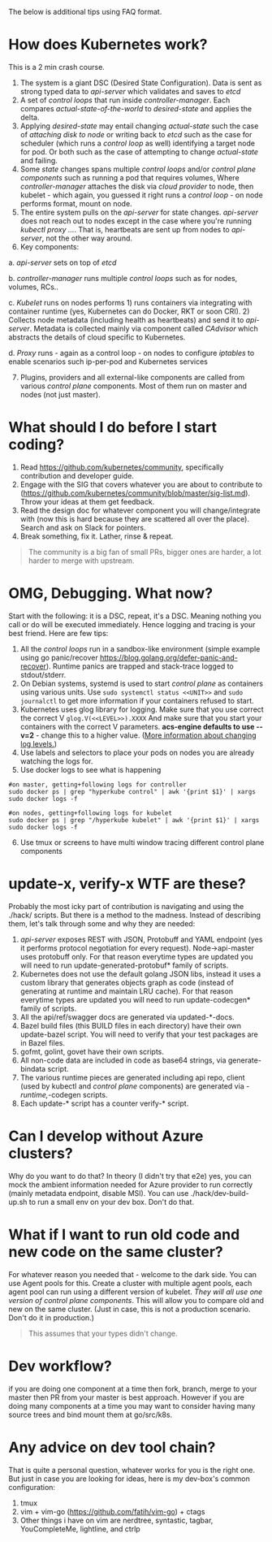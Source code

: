 The below is additional tips using FAQ format.
 
# How does Kubernetes work?

This is a 2 min crash course.

1. The system is a giant DSC (Desired State Configuration). Data is sent as strong typed data to *api-server* which validates and saves to *etcd*
2. A set of *control loops* that run inside *controller-manager*. Each compares *actual-state-of-the-world* to *desired-state* and applies the delta. 
3. Applying *desired-state* may entail changing *actual-state* such the case of *attaching disk to node* or writing back to *etcd* such as the case for scheduler (which runs a *control loop* as well) identifying a target node for pod. Or both such as the case of attempting to change *actual-state* and failing.
4. Some *state* changes spans multiple *control loops* and/or *control plane components* such as running a pod that requires volumes, Where *controller-manager* attaches the disk via *cloud provider* to node, then kubelet - which again, you guessed it right runs a *control loop* - on node performs format, mount on node. 
5. The entire system pulls on the *api-server* for state changes. *api-server* does not reach out to nodes except in the case where you're running *kubectl proxy ...*. That is, heartbeats are sent up from nodes to *api-server*, not the other way around.
6. Key components:
  
  a. *api-server* sets on top of *etcd*

  b. *controller-manager* runs multiple *control loops* such as for nodes, volumes, RCs..

  c. *Kubelet* runs on nodes performs 1) runs containers via integrating with container runtime (yes, Kubernetes can do Docker, RKT or soon CRI). 2) Collects node metadata (including health as heartbeats) and send it to *api-server*. Metadata is collected mainly via component called *CAdvisor* which abstracts the details of cloud specific to Kubernetes.

  d. *Proxy* runs - again as a control loop - on nodes to configure *iptables* to enable scenarios such ip-per-pod and Kubernetes services

7. Plugins, providers and all external-like components are called from various *control plane* components. Most of them run on master and nodes (not just master).

# What should I do before I start coding?

1. Read https://github.com/kubernetes/community, specifically contribution and developer guide.
2. Engage with the SIG that covers whatever you are about to contribute to (https://github.com/kubernetes/community/blob/master/sig-list.md).  Throw your ideas at them get feedback.
3. Read the design doc for whatever component you will change/integrate with (now this is hard because they are scattered all over the place). Search and ask on Slack for pointers.
4. Break something, fix it. Lather, rinse & repeat.

> The community is a big fan of small PRs, bigger ones are harder, a lot harder to merge with upstream. 

# OMG, Debugging. What now?

Start with the following: it is a DSC, repeat, it's a DSC. Meaning nothing you call or do will be executed immediately. Hence logging and tracing is your best friend. Here are few tips:

1. All the *control loops* run in a sandbox-like environment (simple example using go panic/recover https://blog.golang.org/defer-panic-and-recover). Runtime panics are trapped and stack-trace logged to stdout/stderr.
2. On Debian systems, systemd is used to start *control plane* as containers using various units. Use ``` sudo systemctl status <<UNIT>> ``` and ``` sudo journalctl ``` to get more information if your containers refused to start.
3. Kubernetes uses glog library for logging. Make sure that you use correct the correct V ``` glog.V(<<LEVEL>>).XXXX ``` And make sure that you start your containers with the correct V parameters.  **acs-engine defaults to use --v=2** - change this to a higher value.  ([More information about changing log levels.](kube-log-levels.md))
4. Use labels and selectors to place your pods on nodes you are already watching the logs for.
5. Use docker logs to see what is happening 

```
#on master, getting+following logs for controller
sudo docker ps | grep "hyperkube control" | awk '{print $1}' | xargs sudo docker logs -f

#on nodes, getting+following logs for kubelet 
sudo docker ps | grep "/hyperkube kubelet" | awk '{print $1}' | xargs sudo docker logs -f
```
6. Use tmux or screens to have multi window tracing different control plane components

# update-x, verify-x WTF are these?

Probably the most icky part of contribution is navigating and using the ./hack/ scripts. But there is a method to the madness. Instead of describing them, let's talk through some and why they are needed:

1. *api-server* exposes REST with JSON, Protobuff and YAML endpoint (yes it performs protocol negotiation for every request). Node->api-master uses protobuff only. For that reason everytime types are updated you will need to run update-generated-protobuf* family of scripts. 
2. Kubernetes does not use the default golang JSON libs, instead it uses a custom library that generates objects graph as code (instead of generating at runtime and maintain LRU cache). For that reason everytime types are updated you will need to run update-codecgen* family of scripts. 
3. All the api/ref/swagger docs are generated via updated-*-docs. 
4. Bazel build files (this BUILD files in each directory) have their own update-bazel script. You will need to verify that your test packages are in Bazel files. 
5. gofmt, golint, govet have their own scripts. 
6. All non-code data are included in code as base64 strings, via generate-bindata script.
7. The various runtime pieces are generated including api repo, client (used by kubectl and *control plane* components) are generated  via *-runtime,*-codegen scripts. 
8. Each update-* script has a counter verify-* script. 

# Can I develop without Azure clusters? 

Why do you want to do that?  In theory (I didn't try that e2e) yes, you can mock the ambient information needed for Azure provider to run correctly (mainly metadata endpoint, disable MSI). You can use ./hack/dev-build-up.sh to run a small env on your dev box. Don't do that. 

# What if I want to run old code and new code on the same cluster?

For whatever reason you needed that - welcome to the dark side. You can use Agent pools for this. Create a cluster with multiple agent pools, each agent pool can run using a different version of kubelet. *They will all use one version of control plane components*. This will allow you to compare old and new on the same cluster. (Just in case, this is not a production scenario. Don't do it in production.)

> This assumes that your types didn't change.

# Dev workflow? 

if you are doing one component at a time then fork, branch, merge to your master then PR from your master is best approach. However if you are doing many components at a time you may want to consider having many source trees and bind mount them at go/src/k8s. 

# Any advice on dev tool chain? 

That is quite a personal question, whatever works for you is the right one. But just in case you are looking for ideas, here is my dev-box's common configuration:
1. tmux 
2. vim + vim-go (https://github.com/fatih/vim-go) + ctags
3. Other things i have on vim are nerdtree, syntastic, tagbar, YouCompleteMe, lightline, and ctrlp
